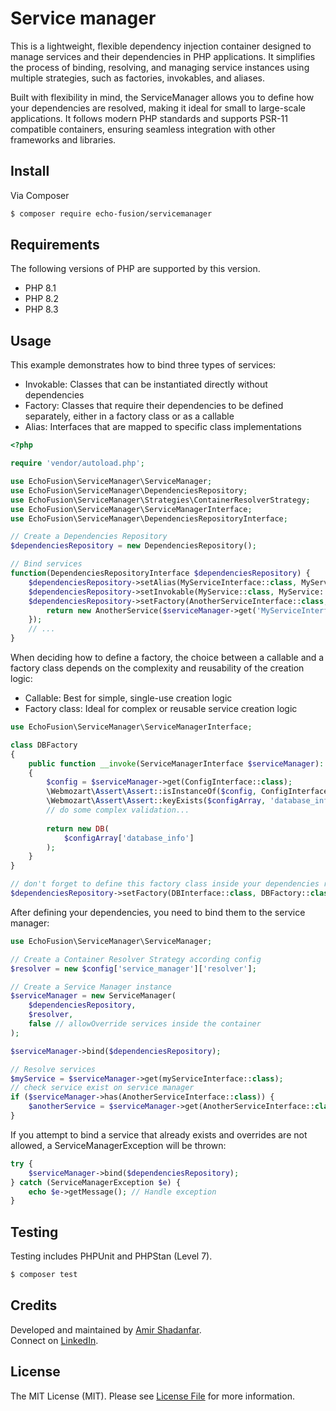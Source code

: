# Service manager

This is a lightweight, flexible dependency injection container designed to manage services and their dependencies in PHP applications. It simplifies the process of binding, resolving, and managing service instances using multiple strategies, such as factories, invokables, and aliases.

Built with flexibility in mind, the ServiceManager allows you to define how your dependencies are resolved, making it ideal for small to large-scale applications. It follows modern PHP standards and supports PSR-11 compatible containers, ensuring seamless integration with other frameworks and libraries.

## Install

Via Composer

``` bash
$ composer require echo-fusion/servicemanager
```

## Requirements

The following versions of PHP are supported by this version.

* PHP 8.1
* PHP 8.2
* PHP 8.3

## Usage

This example demonstrates how to bind three types of services:

- Invokable: Classes that can be instantiated directly without dependencies
- Factory: Classes that require their dependencies to be defined separately, either in a factory class or as a callable
- Alias: Interfaces that are mapped to specific class implementations

```php
<?php

require 'vendor/autoload.php';

use EchoFusion\ServiceManager\ServiceManager;
use EchoFusion\ServiceManager\DependenciesRepository;
use EchoFusion\ServiceManager\Strategies\ContainerResolverStrategy;
use EchoFusion\ServiceManager\ServiceManagerInterface;
use EchoFusion\ServiceManager\DependenciesRepositoryInterface;

// Create a Dependencies Repository
$dependenciesRepository = new DependenciesRepository();

// Bind services
function(DependenciesRepositoryInterface $dependenciesRepository) {
    $dependenciesRepository->setAlias(MyServiceInterface::class, MyServiceFactory::class);
    $dependenciesRepository->setInvokable(MyService::class, MyService::class);
    $dependenciesRepository->setFactory(AnotherServiceInterface::class, function (ServiceManagerInterface $serviceManager) {
        return new AnotherService($serviceManager->get('MyServiceInterface'));
    });
    // ...
}
```
When deciding how to define a factory, the choice between a callable and a factory class depends on the complexity and reusability of the creation logic:
- Callable: Best for simple, single-use creation logic
- Factory class: Ideal for complex or reusable service creation logic

```php
use EchoFusion\ServiceManager\ServiceManagerInterface;

class DBFactory
{
    public function __invoke(ServiceManagerInterface $serviceManager): DBInterface
    {
        $config = $serviceManager->get(ConfigInterface::class);
        \Webmozart\Assert\Assert::isInstanceOf($config, ConfigInterface::class);
        \Webmozart\Assert\Assert::keyExists($configArray, 'database_info');
        // do some complex validation... 
        
        return new DB(
            $configArray['database_info']
        );
    }
}

// don't forget to define this factory class inside your dependencies repository
$dependenciesRepository->setFactory(DBInterface::class, DBFactory::class);
```

After defining your dependencies, you need to bind them to the service manager:

```php
use EchoFusion\ServiceManager\ServiceManager;

// Create a Container Resolver Strategy according config
$resolver = new $config['service_manager']['resolver'];

// Create a Service Manager instance
$serviceManager = new ServiceManager(
    $dependenciesRepository,
    $resolver,
    false // allowOverride services inside the container
);

$serviceManager->bind($dependenciesRepository);

// Resolve services
$myService = $serviceManager->get(myServiceInterface::class);
// check service exist on service manager
if ($serviceManager->has(AnotherServiceInterface::class)) {
    $anotherService = $serviceManager->get(AnotherServiceInterface::class);
}
```

If you attempt to bind a service that already exists and overrides are not allowed, a ServiceManagerException will be thrown:

```php
try {
    $serviceManager->bind($dependenciesRepository);
} catch (ServiceManagerException $e) {
    echo $e->getMessage(); // Handle exception
}
```


## Testing

Testing includes PHPUnit and PHPStan (Level 7).

``` bash
$ composer test
```

## Credits

Developed and maintained by [Amir Shadanfar](https://github.com/amir-shadanfar).  
Connect on [LinkedIn](https://www.linkedin.com/in/amir-shadanfar).

## License

The MIT License (MIT). Please see [License File](https://github.com/echo-fusion/servicemanager/blob/main/LICENSE) for more information.

